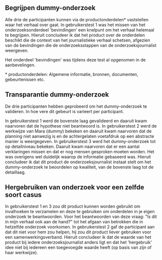 
## Begrijpen dummy-onderzoek

Alle drie de participanten kunnen via de productonderdelen* vaststellen waar het verhaal over gaat. In gebruikerstest 1 was het missen van het onderzoeksonderdeel 'bevindingen' een knelpunt om het verhaal helemaal te begrijpen. Hieruit concludeer ik dat het product over de onderdelen beschikt die de context van het journalistieke verhaal schetsen, afgezien van de bevindingen die de onderzoeksstappen van de onderzoeksjournalist weergeven.

Het onderdeel 'bevindingen' was tijdens deze test al opgenomen in de aanbevelingen.

\* productonderdelen: Algemene informatie, bronnen, documenten, gebeurtenissen etc.


## Transparantie dummy-onderzoek

De drie participanten hebben geprobeerd om het dummy-onderzoek te valideren. In hoe vere dit gebeurt is varieert per participant.

In gebruikerstest 1 werd de bovenste laag gevalideerd en daaruit kwam naarvoren dat de hypothese niet beantwoord is. In gebruikerstest 2 werd de werkwijze van Mara (dummy) bekeken en daaruit kwam naarvoren dat de planning niet aanwezig is en de achtergelaten voetafdruk op een abstracte manier is weergegeven. In gebruikerstest 3 werd het dummy-onderzoek tot op detailniveau bekeken. Daaruit kwam naarvoren dat er een aantal verklaringen missen en dat er nog mensen gesproken moeten worden. Het was overigens wel duidelijk waarop de informatie gebaseerd was. Hieruit concludeer ik dat dit product de onderzoeksjournalist instaat stelt om het dummy-onderzoek te beoordelen op kwaliteit, van de bovenste laag tot de detaillaag.


## Hergebruiken van onderzoek voor een zelfde soort casus

In gebruikerstest 1 en 3 zou dit product kunnen worden gebruikt om invalhoeken te verzamelen en deze te gebruiken om onderdelen in je eigen onderzoek te beantwoorden. Voor het beantwoorden van deze vraag: "Is dit in mijn verhaal ook aan de hand?" tot het afgaan van betrokken die in hetzelfde onderzoek voorkomen. In gebruikerstest 2 gaf de participant aan dat dit niet voor hem zou helpen, hij zou dit product liever gebruiken voor een samenwerkingsverband. Hieruit concludeer ik dat de waarde van het product bij iedere onderzoeksjournalist anders ligt en dat het 'hergebruik' idee niet bij iedereen een toegevoegde waarde heeft (op basis van zijn of haar werkwijze).





